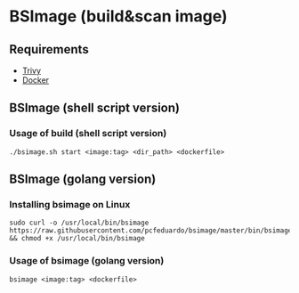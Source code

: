 # BSImage (build&scan image)

## Requirements 
- [Trivy](https://github.com/aquasecurity/trivy)
- [Docker](https://www.docker.com/get-started)

## BSImage (shell script version)

### Usage of build (shell script version)
```
./bsimage.sh start <image:tag> <dir_path> <dockerfile>
```

## BSImage (golang version)
### Installing bsimage on Linux
```
sudo curl -o /usr/local/bin/bsimage https://raw.githubusercontent.com/pcfeduardo/bsimage/master/bin/bsimage_linux && chmod +x /usr/local/bin/bsimage
```
### Usage of bsimage (golang version)
```
bsimage <image:tag> <dockerfile>
```